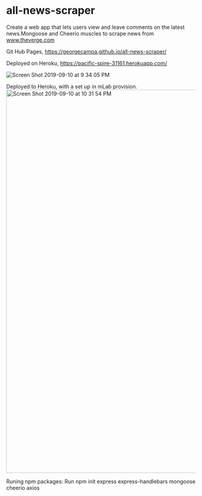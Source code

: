 # all-news-scraper

Create a web app that lets users view and leave comments on the latest news.Mongoose and Cheerio muscles to scrape news from www.theverge.com

Git Hub Pages, https://georgecampa.github.io/all-news-scraper/

Deployed on Heroku, https://pacific-spire-31161.herokuapp.com/
 
 
![Screen Shot 2019-09-10 at 9 34 05 PM](https://user-images.githubusercontent.com/49299319/64668842-0df36480-d414-11e9-8572-0b55e94b96d0.png)


Deployed to Heroku, with a set up in mLab provision.
<img width="1020" alt="Screen Shot 2019-09-10 at 10 31 54 PM" src="https://user-images.githubusercontent.com/49299319/64671478-6d09a700-d41d-11e9-8939-f3a76740da9b.png">

Runing npm packages:
Run npm init
express
express-handlebars
mongoose
cheerio
axios
